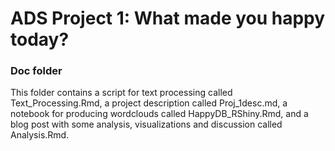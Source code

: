 # ADS Project 1: What made you happy today?

### Doc folder

This folder contains a script for text processing called Text_Processing.Rmd, a project description called Proj_1desc.md, a notebook for producing wordclouds called HappyDB_RShiny.Rmd, and a blog post with some analysis, visualizations and discussion called Analysis.Rmd.
